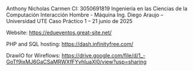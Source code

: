 Anthony Nicholas Carmen
CI: 3050691819
Ingeniería en las Ciencias de la Computación
Interacción Hombre - Máquina 
Ing. Diego Araujo – Universidad UTE
Caso Práctico 1 – 21 junio de 2025


Website: https://edueventos.great-site.net/


PHP and SQL hosting: https://dash.infinityfree.com/


DrawIO for Wireflows: https://drive.google.com/file/d/1_-GoTf9jxMJ6GaCSaMRWXfFYvhIuaXl0/view?usp=sharing
